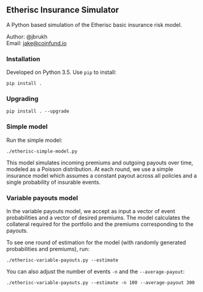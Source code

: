 ## Etherisc Insurance Simulator
A Python based simulation of the Etherisc basic insurance risk model.

Author: @jbrukh  
Email: jake@coinfund.io

### Installation

Developed on Python 3.5. Use `pip` to install:

    pip install .
    
### Upgrading

    pip install . --upgrade
    
### Simple model

Run the simple model:

    ./etherisc-simple-model.py

This model simulates incoming premiums and outgoing payouts over time, modeled as a Poisson distribution. At each round, we use a simple insurance model which assumes a constant payout across all policies and a single probability of insurable events.

### Variable payouts model

In the variable payouts model, we accept as input a vector of event probabilities and a vector of desired premiums. The model calculates the collateral required for the portfolio and the premiums corresponding to the payouts.

To see one round of estimation for the model (with randomly generated probabilities and premiums), run:

    ./etherisc-variable-payouts.py --estimate

You can also adjust the number of events `-n` and the `--average-payout`:

    ./etherisc-variable-payouts.py --estimate -n 100 --average-payout 300